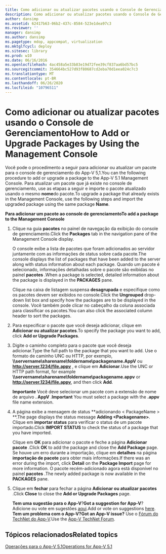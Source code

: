```yaml
---
title: Como adicionar ou atualizar pacotes usando o Console de Gerenciamento
description: Como adicionar ou atualizar pacotes usando o Console de Gerenciamento
author: dansimp
ms.assetid: 62417b63-06b2-437c-8584-523e1dea97c3
ms.reviewer: ''
manager: dansimp
ms.author: dansimp
ms.pagetype: mdop, appcompat, virtualization
ms.mktglfcycl: deploy
ms.sitesec: library
ms.prod: w10
ms.date: 06/16/2016
ms.openlocfilehash: 4ac458a5e33b83e19d72fee39cf837aa6bd57bc5
ms.sourcegitcommit: 354664bc527d93f80687cd2eba70d1eea024c7c3
ms.translationtype: MT
ms.contentlocale: pt-BR
ms.lasthandoff: 06/26/2020
ms.locfileid: "10796511"
---
```

# <span data-ttu-id="13a41-103">Como adicionar ou atualizar pacotes usando o Console de Gerenciamento</span><span class="sxs-lookup"><span data-stu-id="13a41-103">How to Add or Upgrade Packages by Using the Management Console</span></span>


<span data-ttu-id="13a41-104">Você pode o procedimento a seguir para adicionar ou atualizar um pacote para o console de gerenciamento do App-V 5,1.</span><span class="sxs-lookup"><span data-stu-id="13a41-104">You can the following procedure to add or upgrade a package to the App-V 5.1 Management Console.</span></span> <span data-ttu-id="13a41-105">Para atualizar um pacote que já existe no console de gerenciamento, use as etapas a seguir e importe o pacote atualizado usando o mesmo **nome**do pacote.</span><span class="sxs-lookup"><span data-stu-id="13a41-105">To upgrade a package that already exists in the Management Console, use the following steps and import the upgraded package using the same package **Name**.</span></span>

**<span data-ttu-id="13a41-106">Para adicionar um pacote ao console de gerenciamento</span><span class="sxs-lookup"><span data-stu-id="13a41-106">To add a package to the Management Console</span></span>**

1.  <span data-ttu-id="13a41-107">Clique na guia **pacotes** no painel de navegação da exibição do console de gerenciamento.</span><span class="sxs-lookup"><span data-stu-id="13a41-107">Click the **Packages** tab in the navigation pane of the Management Console display.</span></span>

    <span data-ttu-id="13a41-108">O console exibe a lista de pacotes que foram adicionados ao servidor juntamente com as informações de status sobre cada pacote.</span><span class="sxs-lookup"><span data-stu-id="13a41-108">The console displays the list of packages that have been added to the server along with status information about each package.</span></span> <span data-ttu-id="13a41-109">Quando um pacote é selecionado, informações detalhadas sobre o pacote são exibidas no painel **pacotes** .</span><span class="sxs-lookup"><span data-stu-id="13a41-109">When a package is selected, detailed information about the package is displayed in the **PACKAGES** pane.</span></span>

    <span data-ttu-id="13a41-110">Clique na caixa de listagem suspensa **desagrupada** e especifique como os pacotes devem ser exibidos no console.</span><span class="sxs-lookup"><span data-stu-id="13a41-110">Click the **Ungrouped** drop-down list box and specify how the packages are to be displayed in the console.</span></span> <span data-ttu-id="13a41-111">Você também pode clicar no cabeçalho da coluna associada para classificar os pacotes.</span><span class="sxs-lookup"><span data-stu-id="13a41-111">You can also click the associated column header to sort the packages.</span></span>

2.  <span data-ttu-id="13a41-112">Para especificar o pacote que você deseja adicionar, clique em **Adicionar ou atualizar pacotes**.</span><span class="sxs-lookup"><span data-stu-id="13a41-112">To specify the package you want to add, click **Add or Upgrade Packages**.</span></span>

3.  <span data-ttu-id="13a41-113">Digite o caminho completo para o pacote que você deseja adicionar.</span><span class="sxs-lookup"><span data-stu-id="13a41-113">Type the full path to the package that you want to add.</span></span> <span data-ttu-id="13a41-114">Use o formato de caminho UNC ou HTTP, por exemplo, **\\\\servername\\sharename\\foldername\\packagename.AppV** ou **http://server.1234/file.appv** , e clique em **Adicionar**.</span><span class="sxs-lookup"><span data-stu-id="13a41-114">Use the UNC or HTTP path format, for example **\\\\servername\\sharename\\foldername\\packagename.appv** or **http://server.1234/file.appv**, and then click **Add**.</span></span>

    <span data-ttu-id="13a41-115">**Importante**  Você deve selecionar um pacote com a extensão de nome de arquivo **. AppV** .</span><span class="sxs-lookup"><span data-stu-id="13a41-115">**Important** You must select a package with the **.appv** file name extension.</span></span>

     

4.  <span data-ttu-id="13a41-116">A página exibe a mensagem de status \*\*adicionando &lt; PackageName &gt; \*\*.</span><span class="sxs-lookup"><span data-stu-id="13a41-116">The page displays the status message **Adding &lt;Packagename&gt;**.</span></span> <span data-ttu-id="13a41-117">Clique em **importar status** para verificar o status de um pacote importado.</span><span class="sxs-lookup"><span data-stu-id="13a41-117">Click **IMPORT STATUS** to check the status of a package that you have imported.</span></span>

    <span data-ttu-id="13a41-118">Clique em **OK** para adicionar o pacote e feche a página **Adicionar pacote** .</span><span class="sxs-lookup"><span data-stu-id="13a41-118">Click **OK** to add the package and close the **Add Package** page.</span></span> <span data-ttu-id="13a41-119">Se houve um erro durante a importação, clique em **detalhes** na página **importação de pacote** para obter mais informações.</span><span class="sxs-lookup"><span data-stu-id="13a41-119">If there was an error during the import, click **Detail** on the **Package Import** page for more information.</span></span> <span data-ttu-id="13a41-120">O pacote recém-adicionado agora está disponível no painel **pacotes** .</span><span class="sxs-lookup"><span data-stu-id="13a41-120">The newly added package is now available in the **PACKAGES** pane.</span></span>

5.  <span data-ttu-id="13a41-121">Clique em **fechar** para fechar a página **Adicionar ou atualizar pacotes** .</span><span class="sxs-lookup"><span data-stu-id="13a41-121">Click **Close** to close the **Add or Upgrade Packages** page.</span></span>

    <span data-ttu-id="13a41-122">**Tem uma sugestão para o App-V**?</span><span class="sxs-lookup"><span data-stu-id="13a41-122">**Got a suggestion for App-V**?</span></span> <span data-ttu-id="13a41-123">Adicione ou vote em sugestões [aqui](http://appv.uservoice.com/forums/280448-microsoft-application-virtualization).</span><span class="sxs-lookup"><span data-stu-id="13a41-123">Add or vote on suggestions [here](http://appv.uservoice.com/forums/280448-microsoft-application-virtualization).</span></span> **<span data-ttu-id="13a41-124">Tem um problema com o App-V?</span><span class="sxs-lookup"><span data-stu-id="13a41-124">Got an App-V issue?</span></span>** <span data-ttu-id="13a41-125">Use o [Fórum do TechNet do App-V](https://social.technet.microsoft.com/Forums/home?forum=mdopappv).</span><span class="sxs-lookup"><span data-stu-id="13a41-125">Use the [App-V TechNet Forum](https://social.technet.microsoft.com/Forums/home?forum=mdopappv).</span></span>

## <span data-ttu-id="13a41-126">Tópicos relacionados</span><span class="sxs-lookup"><span data-stu-id="13a41-126">Related topics</span></span>


[<span data-ttu-id="13a41-127">Operações para o App-V 5.1</span><span class="sxs-lookup"><span data-stu-id="13a41-127">Operations for App-V 5.1</span></span>](operations-for-app-v-51.md)

 

 





